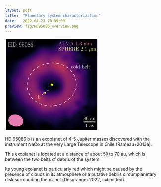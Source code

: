 ```yaml
---
layout: post
title:  "Planetary system characterization"
date:   2022-04-23 20:09:00
preview: fig/HD95086_overview.png
---
```


<img src="/fig/HD95086_overview.png" width="300" height="300">

HD 95086 b is an exoplanet of 4-5 Jupiter masses discovered with the instrument NaCo at the Very Large Telescope in Chile (Rameau+2013a).

This exoplanet is located at a distance of about 50 to 70 au, which is between the two belts of debris of the system.

Its young exolanet is particularly red which might be caused by the presence of clouds in its atmosphere or a putative debris circumplanetary disk surrounding the planet (Desgrange+2022, submitted).

